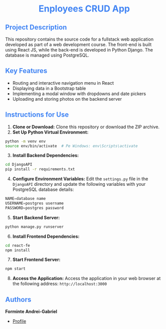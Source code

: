 <h1 align="center" style="color: #4285F4"> Enployees CRUD App </h1>

## <span style="color: #4285F4"> Project Description

This repository contains the source code for a fullstack web application developed as part of a web development course. The front-end is built using React JS, while the back-end is developed in Python Django. The database is managed using PostgreSQL.

## <span style="color: #4285F4"> Key Features

- Routing and interactive navigation menu in React
- Displaying data in a Bootstrap table
- Implementing a modal window with dropdowns and date pickers
- Uploading and storing photos on the backend server

## <span style="color: #4285F4"> Instructions for Use

1. **Clone or Download:** Clone this repository or download the ZIP archive.
2. **Set Up Python Virtual Environment:**
```bash
python -m venv env
source env/bin/activate  # Pe Windows: env\Scripts\activate
```
3. **Install Backend Dependencies:**
```bash
cd DjangoAPI
pip install -r requirements.txt
```
4. **Configure Environment Variables:** Edit the `settings.py` file in the `DjangoAPI` directory and update the following variables with your PostgreSQL database details:
```python
NAME=database name
USERNAME=postgres username
PASSWORD=postgres password
```
5. **Start Backend Server:**
```bash
python manage.py runserver
```
6. **Install Frontend Dependencies:**
```bash
cd react-fe
npm install
```
7. **Start Frontend Server:**
```bash
npm start
```
8. **Access the Application:** Access the application in your web browser at the following address: `http://localhost:3000`




## <span style="color: #4285F4"> Authors

**Forminte Andrei-Gabriel**

- [Profile](https://github.com/andrey100f)

